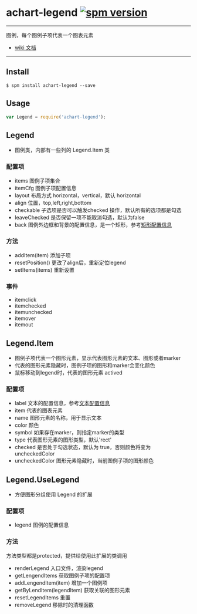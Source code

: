 # achart-legend [![spm version](http://spmjs.io/badge/achart-legend)](http://spmjs.io/package/achart-legend)

---

图例，每个图例子项代表一个图表元素

 * [wiki 文档](wiki/)

---
## Install

```
$ spm install achart-legend --save
```

## Usage

```js
var Legend = require('achart-legend');

```

## Legend

  * 图例类，内部有一些列的 Legend.Item 类

### 配置项

  * items 图例子项集合
  * itemCfg 图例子项配置信息
  * layout 布局方式 horizontal，vertical，默认 horizontal
  * align 位置，top,left,right,bottom
  * checkable 子选项是否可以触发checked 操作，默认所有的选项都是勾选
  * leaveChecked 是否保留一项不能取消勾选，默认为false
  * back 图例外边框和背景的配置信息，是一个矩形，参考[矩形配置信息](http://spmjs.io/docs/achart-canvas/#rect)

### 方法
  
  * addItem(item) 添加子项
  * resetPosition() 更改了align后，重新定位legend
  * setItems(items) 重新设置

### 事件
  
  * itemclick
  * itemchecked
  * itemunchecked
  * itemover
  * itemout


## Legend.Item

  * 图例子项代表一个图形元素，显示代表图形元素的文本、图形或者marker
  * 代表的图形元素隐藏时，图例子项的图形和marker会变化颜色
  * 鼠标移动到legend时，代表的图形元素 actived

### 配置项
  
  * label 文本的配置信息，参考[文本配置信息](http://spmjs.io/docs/achart-canvas/#text)
  * item 代表的图表元素
  * name 图形元素的名称，用于显示文本
  * color 颜色
  * symbol 如果存在marker，则指定marker的类型
  * type 代表图形元素的图形类型，默认'rect'
  * checked 是否处于勾选状态，默认为 true，否则颜色将变为 uncheckedColor
  * uncheckedColor 图形元素隐藏时，当前图例子项的图形颜色


## Legend.UseLegend

  * 方便图形分组使用 Legend 的扩展

### 配置项

  * legend 图例的配置信息

### 方法
  
  方法类型都是protected，提供给使用此扩展的类调用

  * renderLegend 入口文件，渲染legend
  * getLengendItems 获取图例子项的配置项
  * addLengendItem(item) 增加一个图例项
  * getByLendItem(legendItem) 获取关联的图形元素
  * resetLegendItems 重置
  * removeLegend 移除时的清理函数

